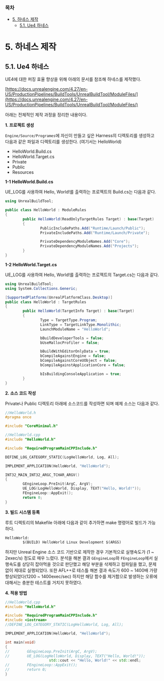 ### 목차
- [5. 하네스 제작](#5-하네스-제작)
  - [5.1. Ue4 하네스](#51-ue4-하네스)

# 5. 하네스 제작
## 5.1. Ue4 하네스

UE4에 대한 퍼징 효율 향상을 위해 아래의 문서를 참조해 하네스를 제작했다. 

[https://docs.unrealengine.com/4.27/en-US/ProductionPipelines/BuildTools/UnrealBuildTool/ModuleFiles/](https://docs.unrealengine.com/4.27/en-US/ProductionPipelines/BuildTools/UnrealBuildTool/ModuleFiles/)

아래는 전체적인 제작 과정을 정리한 내용이다.

**1. 프로젝트 생성**

`Engine/Source/Programes`에 자신이 만들고 싶은 Harness의 디렉토리를 생성하고 다음과 같은 파일과 디렉토리를 생성한다. (여기서는 HelloWorld)
- HelloWorld.Build.cs
- HelloWorld.Target.cs
- Private
- Public
- Resources

**1-1 HelloWorld.Build.cs**

UE_LOG를 사용하여 Hello, World!를 출력하는 프로젝트의 Build.cs는 다음과 같다.
```cs
using UnrealBuildTool;

public class HelloWorld : ModuleRules
{
        public HelloWorld(ReadOnlyTargetRules Target) : base(Target)
        {
                PublicIncludePaths.Add("Runtime/Launch/Public");
                PrivateIncludePaths.Add("Runtime/Launch/Private");

                PrivateDependencyModuleNames.Add("Core");
                PrivateDependencyModuleNames.Add("Projects");
        }
}
```

**1-2 HelloWorld.Target.cs**

UE_LOG를 사용하여 Hello, World!를 출력하는 프로젝트의 Target.cs는 다음과 같다.
```cs
using UnrealBuildTool;
using System.Collections.Generic;

[SupportedPlatforms(UnrealPlatformClass.Desktop)]
public class HelloWorld : TargetRules
{
        public HelloWorld(TargetInfo Target) : base(Target)
        {
                Type = TargetType.Program;
                LinkType = TargetLinkType.Monolithic;
                LaunchModuleName = "HelloWorld";

                bBuildDeveloperTools = false;
                bUseMallocProfiler = false;

                bBuildWithEditorOnlyData = true;
                bCompileAgainstEngine = false;
                bCompileAgainstCoreUObject = false;
                bCompileAgainstApplicationCore = false;

                bIsBuildingConsoleApplication = true;
        }
}
```

**2. 소스 코드 작성**

Private나 Public 디렉토리 아래에 소스코드를 작성하면 되며 예제 소스는 다음과 같다.
```c
//HelloWorld.h
#pragma once

#include "CoreMinimal.h"
```

```cpp
//HelloWorld.cpp
#include "HelloWorld.h"

#include "RequiredProgramMainCPPInclude.h"

DEFINE_LOG_CATEGORY_STATIC(LogHelloWorld, Log, All);

IMPLEMENT_APPLICATION(HelloWorld, "HelloWorld");

INT32_MAIN_INT32_ARGC_TCHAR_ARGV()
{
        GEngineLoop.PreInit(ArgC, ArgV);
        UE_LOG(LogHelloWorld, Display, TEXT("Hello, World!"));
        FEngineLoop::AppExit();
        return 0;
}
```

**3. 빌드 시스템 등록**

루트 디렉토리의 Makefile 아래에 다음과 같이 추가하면 make 명령어로 빌드가 가능하다.
```
HelloWorld:
        $(BUILD) HelloWorld Linux Development $(ARGS)
```

하지만 Unreal Engine 소스 코드 기반으로 제작한 경우 기본적으로 실행속도가 (1 \~ 2exec/s) 정도로 매우 느렸다. 분석을 해본 결과 `GEngineLoop`와 `FEngineLoop`에서 실행속도를 상당히 잡아먹을 것으로 판단했고 해당 부분을 삭제하고 컴파일을 했고, 문제 없이 제대로 실행되었다. 또한 AFL++로 테스틀 해본 결과 속도가 600 \~ 1400배 가량 향상되었다(1200 \~ 1400exec/sec) 하지만 해당 함수를 제거함으로 발생하는 오류에 대해서는 충분한 테스트를 거치지 못하였다.

**4. 적용 방법**

```cpp
//HelloWorld.cpp
#include "HelloWorld.h"

#include "RequiredProgramMainCPPInclude.h"
#include <iostream>
//DEFINE_LOG_CATEGORY_STATIC(LogHelloWorld, Log, All);

IMPLEMENT_APPLICATION(HelloWorld, "HelloWorld");

int main(void)
{
//        GEngineLoop.PreInit(ArgC, ArgV);
//        UE_LOG(LogHelloWorld, Display, TEXT("Hello, World!"));
					std::cout << "Hello, World!" << std::endl;
//        FEngineLoop::AppExit();
//        return 0;
}
```